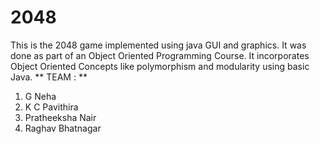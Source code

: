 # 2048
This is the 2048 game implemented using java GUI and graphics.
It was done as part of an Object Oriented Programming Course. It incorporates Object Oriented Concepts like polymorphism and modularity using basic Java. 
** TEAM : **  
1) G Neha  
2) K C Pavithira  
3) Pratheeksha Nair  
4) Raghav Bhatnagar  
